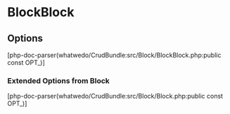 # BlockBlock

## Options
[php-doc-parser(whatwedo/CrudBundle:src/Block/BlockBlock.php:public const OPT_)]

### Extended Options from Block
[php-doc-parser(whatwedo/CrudBundle:src/Block/Block.php:public const OPT_)]
